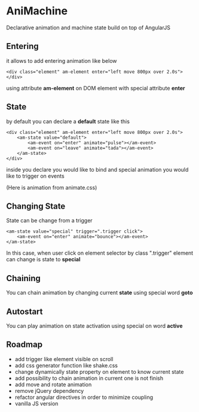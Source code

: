 AniMachine
==========

Declarative animation and machine state build on top of AngularJS

Entering
--------

it allows to add entering animation like below
```
<div class="element" am-element enter="left move 800px over 2.0s">
</div>
```
using attribute __am-element__ on DOM element with special attribute __enter__

State
-----

by default you can declare a __default__ state like this
```
<div class="element" am-element enter="left move 800px over 2.0s">
	<am-state value="default">
		<am-event on="enter" animate="pulse"></am-event>
		<am-event on="leave" animate="tada"></am-event>
	</am-state>
</div>
```

inside you declare you would like to bind and special animation you would like to trigger on events

(Here is animation from animate.css)

Changing State
--------------

State can be change from a trigger
```
<am-state value="special" trigger=".trigger click">
	<am-event on="enter" animate="bounce"></am-event>
</am-state>
```

In this case, when user click on element selector by class ".trigger" element can change is state to __special__

Chaining
--------

You can chain animation by changing current __state__ using special word __goto__

Autostart
---------

You can play animation on state activation using special on word __active__


Roadmap
-------

- add trigger like element visible on scroll
- add css generator function like shake.css
- change dynamically state property on element to know current state
- add possibility to chain animation in current one is not finish
- add move and rotate animation
- remove jQuery dependency
- refactor angular directives in order to minimize coupling
- vanilla JS version